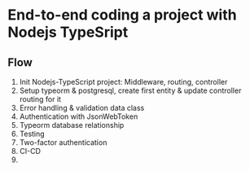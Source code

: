 # End-to-end coding a project with Nodejs TypeSript

## Flow
1. Init Nodejs-TypeScript project: Middleware, routing, controller
2. Setup typeorm & postgresql, create first entity & update controller routing for it
3. Error handling & validation data class
4. Authentication with JsonWebToken
5. Typeorm database relationship
6. Testing
7. Two-factor authentication
8. CI-CD
9.
